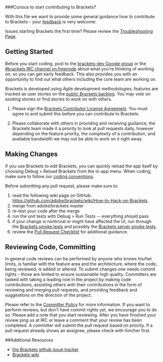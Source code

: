 ###Curious to start contributing to Brackets?


With this file we want to provide some general guidance how to contribute to Brackets - your [feedback](https://groups.google.com/forum/?fromgroups=#!topic/brackets-dev/yEsaied7Fq8) is very welcome.

Issues starting Brackets the first time? Please review the [Troubleshooting Page](https://github.com/adobe/brackets/wiki/Troubleshooting).         

## Getting Started

Before you start coding, post to the [brackets-dev Google group](http://groups.google.com/group/brackets-dev) or the [#brackets IRC channel on freenode](http://freenode.net) about what you're thinking of working on, so you can get early feedback. 
This also provides you with an opportunity to find out what others including the core team are working on.      


Brackets is developed using Agile development methodologies, features are tracked as user stories on the [public Brackets backlog](http://bit.ly/BracketsBacklog). You may _vote_ on existing stories or find stories to work on with others.

1. Please sign the [Brackets Contributor License Agreement](http://dev.brackets.io/brackets-contributor-license-agreement.html). You must agree to and submit this before you can contribute to Brackets.

1. Please collaborate with others in providing and receiving guidance; the Brackets team made it a priority 
to look at pull requests daily, however depending on the feature priority, the complexity of a contribution, 
and available bandwidth we may not be able to work on it right away.


## Making Changes
If you use Brackets to edit Brackets, you can quickly reload the app itself by choosing Debug > Reload Brackets from the in-app menu.
When coding, make sure to follow our [coding conventions](https://github.com/adobe/brackets/wiki/Brackets%20Coding%20Conventions).


Before submitting any pull request, please make sure to:

1. read the following wiki page on GitHub: https://github.com/adobe/brackets/wiki/How-to-Hack-on-Brackets.
1. merge from adobe/brackets master
1. re-test your code after the merge
1. run the unit tests with Debug > Run Tests -- everything should pass
1. if your change is nontrivial or might have affected the UI, run through the [Brackets smoke tests](Brackets-Smoke-Tests) and possibly the [Brackets server smoke tests](Brackets-Server-Smoke-Tests).
1. review the [Pull Request Checklist](https://github.com/adobe/brackets/wiki/Pull-Request-Checklist) for additional guidance.
 
## Reviewing Code, Committing

In general code reviews can be performed by anyone who knows his/her limits, is familiar with the feature area and the architecture, 
where the code, being reviewed, is added or altered.
To submit changes one needs commit rights - those are limited to ensure sustainable high quality. Committers are tasked with taking 
a leading role in the project by making code contributions, assisting others with their contributions in the form 
of reviewing and merging pull requests, and providing feedback and suggestions on the direction of the project.

Please refer to the [Committer Policy](https://github.com/adobe/brackets/wiki/Brackets-Committer-Policy) for more information.
If you want to perform reviews, but don't have commit rights yet, we encourage you to do so. Please add a note that you start reviewing.
After you have finished your review ping us at IRC or leave a comment that your review has been completed. A committer will submit the pull request based on 
priority. If a pull request already shows an assignee, please check with him/her first.

##Additional Resources

* [the Brackets github issue tracker](https://github.com/adobe/brackets/issues)
* [Brackets wiki](https://github.com/adobe/brackets/wiki/Resources)
